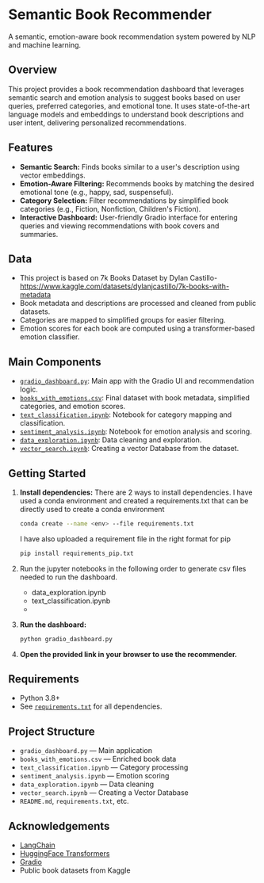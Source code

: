 # Semantic Book Recommender

A semantic, emotion-aware book recommendation system powered by NLP and machine learning.

## Overview

This project provides a book recommendation dashboard that leverages semantic search and emotion analysis to suggest books based on user queries, preferred categories, and emotional tone. It uses state-of-the-art language models and embeddings to understand book descriptions and user intent, delivering personalized recommendations.

## Features

- **Semantic Search:** Finds books similar to a user's description using vector embeddings.
- **Emotion-Aware Filtering:** Recommends books by matching the desired emotional tone (e.g., happy, sad, suspenseful).
- **Category Selection:** Filter recommendations by simplified book categories (e.g., Fiction, Nonfiction, Children's Fiction).
- **Interactive Dashboard:** User-friendly Gradio interface for entering queries and viewing recommendations with book covers and summaries.

## Data

- This project is based on 7k Books Dataset by Dylan Castillo- https://www.kaggle.com/datasets/dylanjcastillo/7k-books-with-metadata
- Book metadata and descriptions are processed and cleaned from public datasets.
- Categories are mapped to simplified groups for easier filtering.
- Emotion scores for each book are computed using a transformer-based emotion classifier.

## Main Components

- [`gradio_dashboard.py`](gradio_dashboard.py): Main app with the Gradio UI and recommendation logic.
- [`books_with_emotions.csv`](books_with_emotions.csv): Final dataset with book metadata, simplified categories, and emotion scores.
- [`text_classification.ipynb`](text_classification.ipynb): Notebook for category mapping and classification.
- [`sentiment_analysis.ipynb`](sentiment_analysis.ipynb): Notebook for emotion analysis and scoring.
- [`data_exploration.ipynb`](data_exploration.ipynb): Data cleaning and exploration.
- [`vector_search.ipynb`](vector_search.ipynb): Creating a vector Database from the dataset.

## Getting Started

1. **Install dependencies:**
   There are 2 ways to install dependencies. I have used a conda environment and created a requirements.txt that can be directly used to create a conda environment
   ```sh
   conda create --name <env> --file requirements.txt
   ```
   I have also uploaded a requirement file in the right format for pip
   ```sh
   pip install requirements_pip.txt
   ```
2. Run the jupyter notebooks in the following order to generate csv files needed to run the dashboard.
   - data_exploration.ipynb
   - text_classification.ipynb
   - 
4. **Run the dashboard:**
   ```sh
   python gradio_dashboard.py
   ```

5. **Open the provided link in your browser to use the recommender.**

## Requirements

- Python 3.8+
- See [`requirements.txt`](requirements.txt) for all dependencies.

## Project Structure

- `gradio_dashboard.py` — Main application
- `books_with_emotions.csv` — Enriched book data
- `text_classification.ipynb` — Category processing
- `sentiment_analysis.ipynb` — Emotion scoring
- `data_exploration.ipynb` — Data cleaning
- `vector_search.ipynb` — Creating a Vector Database
- `README.md`, `requirements.txt`, etc.

## Acknowledgements

- [LangChain](https://github.com/langchain-ai/langchain)
- [HuggingFace Transformers](https://github.com/huggingface/transformers)
- [Gradio](https://github.com/gradio-app/gradio)
- Public book datasets from Kaggle
